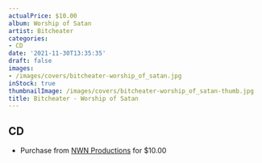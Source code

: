 ```yaml
---
actualPrice: $10.00
album: Worship of Satan
artist: Bitcheater
categories:
- CD
date: '2021-11-30T13:35:35'
draft: false
images:
- /images/covers/bitcheater-worship_of_satan.jpg
inStock: true
thumbnailImage: /images/covers/bitcheater-worship_of_satan-thumb.jpg
title: Bitcheater - Worship of Satan
---
```


## CD
* Purchase from [NWN Productions](http://shop.nwnprod.com/index.php?route=product/product&path=93&product_id=12071&sort=pd.name&order=ASC) for $10.00
